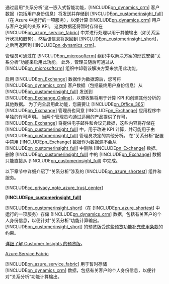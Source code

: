 通过启用“关系分析”这一嵌入式智能功能，[!INCLUDE[pn_dynamics_crm](pn-dynamics-crm.md)] 客户数据（包括用户身份信息）将发送并存储到 [!INCLUDE[pn_customerinsight_full](pn-customer-insights-full.md)]（在 Azure 中运行的一项服务），以便计算 [!INCLUDE[pn_dynamics_crm](pn-dynamics-crm.md)] 用户与客户之间的关系 KPI。 这类数据还将暂时存储在 [!INCLUDE[pn_azure_service_fabric](pn-azure-service-fabric.md)] 中并进行处理以用于其他输出（如关系运行状况和趋势），然后该信息将返回到 [!INCLUDE[pn_customerinsight_short](pn-customer-insights-short.md)]，之后再返回到 [!INCLUDE[pn_dynamics_crm](pn-dynamics-crm.md)]。  
  
 管理员可通过在 [!INCLUDE[pn_microsoftcrm](pn-microsoftcrm.md)] 组织中以解决方案的形式安装“关系分析”功能来启用此功能。 此外，管理员随后可通过从 [!INCLUDE[pn_microsoftcrm](pn-microsoftcrm.md)] 组织中卸载该解决方案来禁用此功能。  
  
 启用 [!INCLUDE[pn_Exchange](pn-exchange.md)] 数据作为数据源后，您可将 [!INCLUDE[pn_dynamics_crm](pn-dynamics-crm.md)] 客户数据（包括最终用户身份信息）从 [!INCLUDE[pn_customerinsight_full](pn-customer-insights-full.md)] 发送到 [!INCLUDE[pn_Exchange_Online](pn-exchange-online.md)]，以便收集将用于计算 KPI 和创建其他分析的其他数据。  为了完全启用此功能，您需要让 [!INCLUDE[pn_Office_365](pn-office-365.md)][!INCLUDE[pn_Exchange](pn-exchange.md)] 管理员也同意 [!INCLUDE[pn_Exchange](pn-exchange.md)] 应用程序中单独的许可声明。  当两个管理员均通过适用的产品提供了许可，[!INCLUDE[pn_Exchange](pn-exchange.md)] 将提供电子邮件和会议元数据，这些内容将存储在 [!INCLUDE[pn_customerinsight_full](pn-customer-insights-full.md)] 中，用于改进 KPI 计算，并可能用于由 [!INCLUDE[pn_customerinsight_full](pn-customer-insights-full.md)] 管理员决定的其他分析。 在“关系分析”配置中禁用 [!INCLUDE[pn_Exchange](pn-exchange.md)] 数据作为数据源不会从 [!INCLUDE[pn_customerinsight_full](pn-customer-insights-full.md)] 中删除 [!INCLUDE[pn_Exchange](pn-exchange.md)] 数据。  删除 [!INCLUDE[pn_customerinsight_full](pn-customer-insights-full.md)] 中的 [!INCLUDE[pn_Exchange](pn-exchange.md)] 数据只能直接从 [!INCLUDE[pn_customerinsight_full](pn-customer-insights-full.md)] 中完成。  
  
 以下章节中详细介绍了“关系分析”涉及的 [!INCLUDE[pn_azure_shortest](pn-azure-shortest.md)] 组件和服务。  
  
 [!INCLUDE[cc_privacy_note_azure_trust_center](cc-privacy-note-azure-trust-center.md)]  
  
 **[!INCLUDE[pn_customerinsight_full](pn-customer-insights-full.md)]**  
  
 [!INCLUDE[pn_customerinsight_short](pn-customer-insights-short.md)]（在 [!INCLUDE[pn_azure_shortest](pn-azure-shortest.md)] 中运行的一项服务）存储 [!INCLUDE[pn_dynamics_crm](pn-dynamics-crm.md)] 数据，包括有关客户的个人身份信息，以便针对“关系分析”功能计算输出。 [!INCLUDE[pn_customerinsight_short](pn-customer-insights-short.md)] 的预览版受这些[预览功能补充使用条款](http://go.microsoft.com/fwlink/p/?LinkId=511446)的约束。  
  
 [详细了解 Customer Insights 的预览版](https://azure.microsoft.com/services/customer-insights/)。  
  
 [Azure Service Fabric](https://azure.microsoft.com/services/service-fabric/)  
  
 [!INCLUDE[pn_azure_service_fabric](pn-azure-service-fabric.md)] 用于暂时存储 [!INCLUDE[pn_dynamics_crm](pn-dynamics-crm.md)] 数据，包括有关客户的个人身份信息，以便针对“关系分析”功能计算输出。